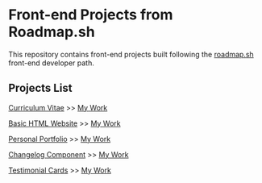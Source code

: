 # Front-end Projects from Roadmap.sh

This repository contains front-end projects built following the [roadmap.sh](https://roadmap.sh/) front-end developer path.

## Projects List
<p align="left">
  <a href='https://roadmap.sh/projects/single-page-cv'>Curriculum Vitae</a> >> <a href='/Curriculum Vitae/index.html'>My Work</a>
</p>
<p align="left">
  <a href='https://roadmap.sh/projects/basic-html-website'>Basic HTML Website</a> >> <a href='/HTML Website/index.html'>My Work</a>
</p>
<p align="left">
  <a href='https://roadmap.sh/projects/portfolio-website'>Personal Portfolio</a> >> <a href='/Personal Portfolio/index.html'>My Work</a>
</p>
<p align="left">
  <a href='https://roadmap.sh/projects/changelog-component'>Changelog Component</a> >> <a href='/Changelog Component/index.html'>My Work</a>
</p>
  <a href='https://roadmap.sh/projects/changelog-component'>Testimonial Cards</a> >> <a href='/Changelog Component/index.html'>My Work</a>
</p>
